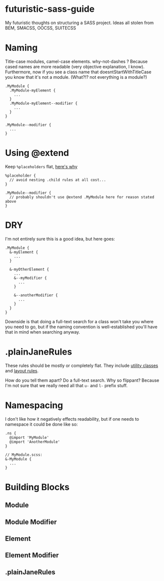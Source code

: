 futuristic-sass-guide
=====================

My futuristic thoughts on structuring a SASS project. Ideas all stolen from BEM, SMACSS, OOCSS, SUITECSS

# Naming

Title-case modules, camel-case elements. why-not-dashes ? Because cased names are more readable (very objective explanation, I know). Furthermore, now if you see a class name that doesntStartWithTitleCase you know that it's not a module. (What?!? not everything is a module?)

    .MyModule {
      .MyModule-myElement {
        ...
      }
      .MyModule-myElement--modifier {
        ...
      }
    }
    
    .MyModule--modifier {
      ...
    }
    
# Using @extend
    
Keep `%placeholders` flat, [here's why](http://oliverjash.me/2012/09/07/methods-for-modifying-objects-in-oocss.html)

    %placeholder {
      // avoid nesting .child rules at all cost...
    }
    
    .MyModule--modifier {
      // probably shouldn't use @extend .MyModule here for reason stated above
    }

# DRY

I'm not entirely sure this is a good idea, but here goes:

    .MyModule {
      &-myElement {
        ...
      }
      
      &-myOtherElement {
        ...
        &--myModifier {
          ...
        }
        
        &--anotherModifier {
          ...
        }
      }
    }
    
Downside is that doing a full-text search for a class won't take you where you need to go, but if the naming convention is well-established you'll have that in mind when searching anyway.

# .plainJaneRules

These rules should be mostly or completely flat. They include [utility classes](https://github.com/suitcss/suit/blob/master/doc/naming-conventions.md#u-utilityName) and [layout rules](http://smacss.com/book/type-layout).

How do you tell them apart? Do a full-text search. Why so flippant? Because I'm not sure that we really need all that `u-` and `l-` prefix stuff.

# Namespacing

I don't like how it negatively effects readability, but if one needs to namespace it could be done like so:

    .ns {
      @import 'MyModule'
      @import 'AnotherModule'
    }
    
    // MyModule.scss:
    &-MyModule {
      ...
    }

# Building Blocks

## Module

## Module Modifier

## Element

## Element Modifier

## .plainJaneRules
